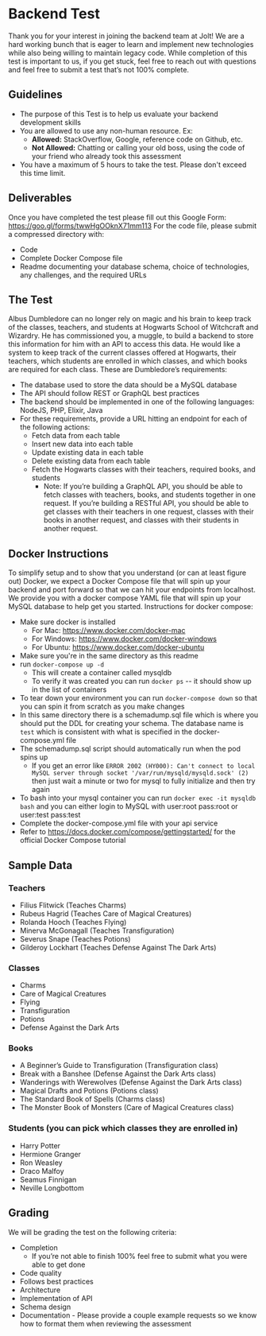 # Backend Test

Thank you for your interest in joining the backend team at Jolt! We are a hard working bunch that is eager to learn and implement new technologies while also being willing to maintain legacy code. While completion of this test is important to us, if you get stuck, feel free to reach out with questions and feel free to submit a test that’s not 100% complete.

## Guidelines
* The purpose of this Test is to help us evaluate your backend development skills
* You are allowed to use any non-human resource. Ex:
  * **Allowed:** StackOverflow, Google, reference code on Github, etc.
  * **Not Allowed:** Chatting or calling your old boss, using the code of your friend who already took this assessment
* You have a maximum of 5 hours to take the test. Please don't exceed this time limit.

## Deliverables
Once you have completed the test please fill out this Google Form: https://goo.gl/forms/twwHgOOknX71mm113
For the code file, please submit a compressed directory with:
* Code
* Complete Docker Compose file
* Readme documenting your database schema, choice of technologies, any challenges, and the required URLs

## The Test

Albus Dumbledore can no longer rely on magic and his brain to keep track of the classes, teachers, and students at Hogwarts School of Witchcraft and Wizardry. He has commissioned you, a muggle, to build a backend to store this information for him with an API to access this data. He would like a system to keep track of the current classes offered at Hogwarts, their teachers, which students are enrolled in which classes, and which books are required for each class. These are Dumbledore’s requirements:

* The database used to store the data should be a MySQL database
* The API should follow REST or GraphQL best practices
* The backend should be implemented in one of the following languages: NodeJS, PHP, Elixir, Java
* For these requirements, provide a URL hitting an endpoint for each of the following actions:
    * Fetch data from each table
    * Insert new data into each table
    * Update existing data in each table
    * Delete existing data from each table
    * Fetch the Hogwarts classes with their teachers, required books, and students
        * Note: If you’re building a GraphQL API, you should be able to fetch classes with teachers, books, and students together in one request. If you’re building a RESTful API, you should be able to get classes with their teachers in one request, classes with their books in another request, and classes with their students in another request.

## Docker Instructions

To simplify setup and to show that you understand (or can at least figure out) Docker, we expect a Docker Compose file that will spin up your backend and port forward so that we can hit your endpoints from localhost. We provide you with a docker compose YAML file that will spin up your MySQL database to help get you started.
Instructions for docker compose:
* Make sure docker is installed
    * For Mac: https://www.docker.com/docker-mac
    * For Windows: https://www.docker.com/docker-windows
    * For Ubuntu: https://www.docker.com/docker-ubuntu
* Make sure you're in the same directory as this readme
* run `docker-compose up -d`
    * This will create a container called mysqldb
    * To verify it was created you can run `docker ps` -- it should show up in the list of containers
* To tear down your environment you can run `docker-compose down` so that you can spin it from scratch as you make changes
* In this same directory there is a schemadump.sql file which is where you should put the DDL for creating your schema. The database name is `test` which is consistent with what is specified in the docker-compose.yml file
* The schemadump.sql script should automatically run when the pod spins up
    * If you get an error like `ERROR 2002 (HY000): Can't connect to local MySQL server through socket '/var/run/mysqld/mysqld.sock' (2)` then just wait a minute or two for mysql to fully initialize and then try again
* To bash into your mysql container you can run `docker exec -it mysqldb bash` and you can either login to MySQL with user:root pass:root or user:test pass:test
* Complete the docker-compose.yml file with your api service
* Refer to https://docs.docker.com/compose/gettingstarted/ for the official Docker Compose tutorial

## Sample Data
### Teachers
* Filius Flitwick (Teaches Charms)
* Rubeus Hagrid (Teaches Care of Magical Creatures)
* Rolanda Hooch (Teaches Flying)
* Minerva McGonagall (Teaches Transfiguration)
* Severus Snape (Teaches Potions)
* Gilderoy Lockhart (Teaches Defense Against The Dark Arts)

### Classes
* Charms
* Care of Magical Creatures
* Flying
* Transfiguration
* Potions
* Defense Against the Dark Arts

### Books
* A Beginner’s Guide to Transfiguration (Transfiguration class)
* Break with a Banshee (Defense Against the Dark Arts class)
* Wanderings with Werewolves (Defense Against the Dark Arts class)
* Magical Drafts and Potions (Potions class)
* The Standard Book of Spells (Charms class)
* The Monster Book of Monsters (Care of Magical Creatures class)

### Students (you can pick which classes they are enrolled in)
* Harry Potter
* Hermione Granger
* Ron Weasley
* Draco Malfoy
* Seamus Finnigan
* Neville Longbottom

## Grading
We will be grading the test on the following criteria:
* Completion
    * If you’re not able to finish 100% feel free to submit what you were able to get done
* Code quality
* Follows best practices
* Architecture
* Implementation of API
* Schema design
* Documentation - Please provide a couple example requests so we know how to format them when reviewing the assessment
